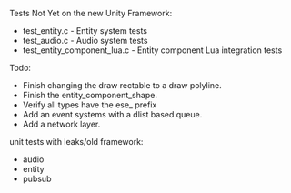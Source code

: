 Tests Not Yet on the new Unity Framework:
- test_entity.c - Entity system tests
- test_audio.c - Audio system tests
- test_entity_component_lua.c - Entity component Lua integration tests

Todo:
- Finish changing the draw rectable to a draw polyline.
- Finish the entity_component_shape.
- Verify all types have the ese_ prefix
- Add an event systems with a dlist based queue.
- Add a network layer.

unit tests with leaks/old framework:
- audio
- entity
- pubsub
